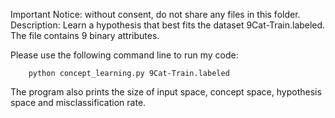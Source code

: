 Important Notice: without consent, do not share any files in this folder.
Description: Learn a hypothesis that best fits the dataset  9Cat-Train.labeled. The file contains 9 binary attributes. 

Please use the following command line to run my code: 

        python concept_learning.py 9Cat-Train.labeled 
        
The program also prints the size of input space, concept space, hypothesis space and misclassification rate. 

        
 
